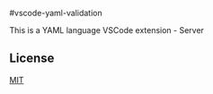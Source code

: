 #vscode-yaml-validation

This is a YAML language VSCode extension - Server

## License
[MIT](../LICENSE.txt)

